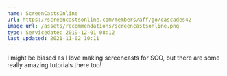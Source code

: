 ```yaml
---
name: ScreenCastsOnline
url: https://screencastsonline.com/members/aff/go/cascades42 
image_url: /assets/recommendations/screencastsonline.png
type: Servicedate: 2019-12-01 08:12
last_updated: 2021-11-02 10:11
---
```

I might be biased as I love making screencasts for SCO, but there are some really amazing tutorials there too!